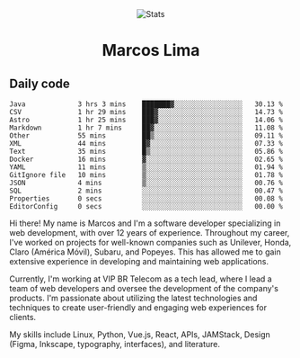 <div align="center">
  <img src="https://user-images.githubusercontent.com/958723/207206099-04913a11-e77d-4b52-a9d3-5d702839508b.png" alt="Stats" />
  <h1>Marcos Lima</h1>
</div>

## Daily code

<!--START_SECTION:waka-->

```text
Java             3 hrs 3 mins    ███████▓░░░░░░░░░░░░░░░░░   30.13 %
CSV              1 hr 29 mins    ███▓░░░░░░░░░░░░░░░░░░░░░   14.73 %
Astro            1 hr 25 mins    ███▓░░░░░░░░░░░░░░░░░░░░░   14.06 %
Markdown         1 hr 7 mins     ██▓░░░░░░░░░░░░░░░░░░░░░░   11.08 %
Other            55 mins         ██▒░░░░░░░░░░░░░░░░░░░░░░   09.11 %
XML              44 mins         █▓░░░░░░░░░░░░░░░░░░░░░░░   07.33 %
Text             35 mins         █▒░░░░░░░░░░░░░░░░░░░░░░░   05.86 %
Docker           16 mins         ▓░░░░░░░░░░░░░░░░░░░░░░░░   02.65 %
YAML             11 mins         ▒░░░░░░░░░░░░░░░░░░░░░░░░   01.94 %
GitIgnore file   10 mins         ▒░░░░░░░░░░░░░░░░░░░░░░░░   01.78 %
JSON             4 mins          ▒░░░░░░░░░░░░░░░░░░░░░░░░   00.76 %
SQL              2 mins          ░░░░░░░░░░░░░░░░░░░░░░░░░   00.47 %
Properties       0 secs          ░░░░░░░░░░░░░░░░░░░░░░░░░   00.08 %
EditorConfig     0 secs          ░░░░░░░░░░░░░░░░░░░░░░░░░   00.00 %
```

<!--END_SECTION:waka-->

  <p>Hi there! My name is Marcos and I'm a software developer specializing in web development, with over 12 years of experience. Throughout my career, I've worked on projects for well-known companies such as Unilever, Honda, Claro (América Móvil), Subaru, and Popeyes. This has allowed me to gain extensive experience in developing and maintaining web applications.</p>
  
  <p>Currently, I'm working at VIP BR Telecom as a tech lead, where I lead a team of web developers and oversee the development of the company's products. I'm passionate about utilizing the latest technologies and techniques to create user-friendly and engaging web experiences for clients.</p>
  
  <p>My skills include Linux, Python, Vue.js, React, APIs, JAMStack, Design (Figma, Inkscape, typography, interfaces), and literature.</p>
<!-- </details> -->

<!-- <div align="center">
  <h2>🤖 Recent Code Activity</h2>
  <img width="500" src="https://github-readme-stats.vercel.app/api/wakatime?username=skvggor&hide_title=true&layout=compact&theme=transparent" alt="Wakatime Stats" />
</div>

<br>

<div align="center">
  <h2>📈 GitHub Stats</h2>
  <img width="500" src="https://github-readme-stats.vercel.app/api?username=skvggor&show_icons=true&theme=transparent&hide_title=true&count_private=true" alt="GitHub Stats" />
</div>
 -->
